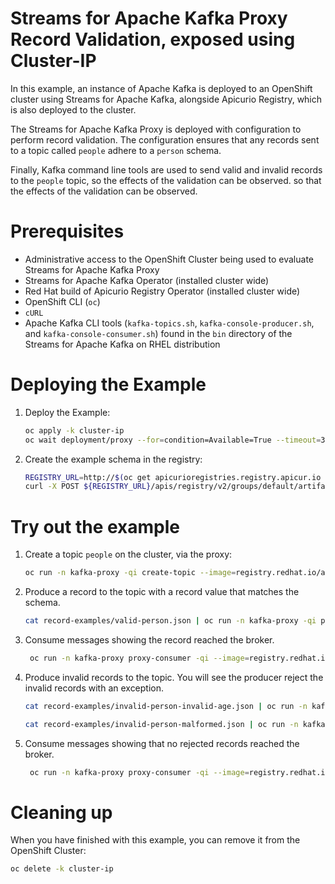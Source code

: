 # Streams for Apache Kafka Proxy Record Validation, exposed using Cluster-IP

In this example, an instance of Apache Kafka is deployed to an OpenShift cluster using Streams for Apache Kafka, alongside Apicurio Registry, which is also deployed to the cluster.

The Streams for Apache Kafka Proxy is deployed with configuration to perform record validation.  The configuration ensures that 
any records sent to a topic called `people` adhere to a `person` schema.

Finally, Kafka command line tools are used to send valid and invalid records to the `people` topic, so the effects of the validation can be observed.
so that the effects of the validation can be observed.

# Prerequisites

* Administrative access to the OpenShift Cluster being used to evaluate Streams for Apache Kafka Proxy
* Streams for Apache Kafka Operator (installed cluster wide)
* Red Hat build of Apicurio Registry Operator (installed cluster wide)
* OpenShift CLI (`oc`)
* `cURL`
* Apache Kafka CLI tools (`kafka-topics.sh`, `kafka-console-producer.sh`, and `kafka-console-consumer.sh`) found in the `bin` directory of the Streams for Apache Kafka on RHEL distribution

# Deploying the Example

1. Deploy the Example:
   ```sh
   oc apply -k cluster-ip
   oc wait deployment/proxy --for=condition=Available=True --timeout=300s -n kafka-proxy
   ```

2. Create the example schema in the registry:

   ```sh
   REGISTRY_URL=http://$(oc get apicurioregistries.registry.apicur.io -n schema-registry registry --template='{{.status.info.host}}')
   curl -X POST ${REGISTRY_URL}/apis/registry/v2/groups/default/artifacts -H "Content-Type: application/json; artifactType=JSON" -H "X-Registry-ArtifactId: Person" --data @schemas/person.schema.json
   ```

# Try out the example

1. Create a topic `people` on the cluster, via the proxy:
   ```sh
   oc run -n kafka-proxy -qi create-topic --image=registry.redhat.io/amq-streams/kafka-37-rhel9:2.7.0 --rm=true --restart=Never -- bin/kafka-topics.sh --bootstrap-server proxy-service:9092 --create -topic people
   ```
2. Produce a record to the topic with a record value that matches the schema.
   ```sh
   cat record-examples/valid-person.json | oc run -n kafka-proxy -qi proxy-producer --image=registry.redhat.io/amq-streams/kafka-37-rhel9:2.7.0 --rm=true --restart=Never -- bin/kafka-console-producer.sh --bootstrap-server proxy-service:9092 --topic people --sync
   ```
3. Consume messages showing the record reached the broker.
   ```sh
    oc run -n kafka-proxy proxy-consumer -qi --image=registry.redhat.io/amq-streams/kafka-37-rhel9:2.7.0 --rm=true --restart=Never -- ./bin/kafka-console-consumer.sh  --bootstrap-server proxy-service:9092 --topic people --from-beginning --timeout-ms 10000
   ```   
4. Produce invalid records to the topic.  You will see the producer reject the invalid records with an exception.
   ```sh
   cat record-examples/invalid-person-invalid-age.json | oc run -n kafka-proxy -qi proxy-producer --image=registry.redhat.io/amq-streams/kafka-37-rhel9:2.7.0 --rm=true --restart=Never -- bin/kafka-console-producer.sh --bootstrap-server proxy-service:9092 --topic people --sync
   ```
   
   ```sh
   cat record-examples/invalid-person-malformed.json | oc run -n kafka-proxy -qi proxy-producer --image=registry.redhat.io/amq-streams/kafka-37-rhel9:2.7.0 --rm=true --restart=Never -- bin/kafka-console-producer.sh --bootstrap-server proxy-service:9092 --topic people --sync
   ```

5. Consume messages showing that no rejected records reached the broker.
   ```sh
    oc run -n kafka-proxy proxy-consumer -qi --image=registry.redhat.io/amq-streams/kafka-37-rhel9:2.7.0 --rm=true --restart=Never -- ./bin/kafka-console-consumer.sh  --bootstrap-server proxy-service:9092 --topic people --from-beginning --timeout-ms 10000
   ```   

# Cleaning up

When you have finished with this example, you can remove it from the OpenShift Cluster:

```sh
oc delete -k cluster-ip
```
